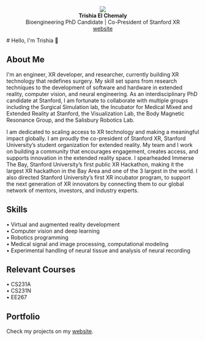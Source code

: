 <p align="center">
    <img src="./assets/tchemaly-profile-photo.png">
    <br/>
    <b>Trishia El Chemaly</b>
    <br />
    Bioengineering PhD Candidate | Co-President of Stanford XR
    <br />
    <a href="https://tchemaly.github.io/">website</a>
</p>
# Hello, I'm Trishia 👋

## About Me

I'm an engineer, XR developer, and researcher, currently building XR technology that redefines surgery. My skill set spans from research techniques to the development of software and hardware in extended reality, computer vision, and neural engineering. As an interdisciplinary PhD candidate at Stanford, I am fortunate to collaborate with multiple groups including the Surgical Simulation lab, the Incubator for Medical Mixed and Extended Reality at Stanford, the Visualization Lab, the Body Magnetic Resonance Group, and the Salisbury Robotics Lab. 

I am dedicated to scaling access to XR technology and making a meaningful impact globally. I am proudly the co-president of Stanford XR, Stanford University’s student organization for extended reality. My team and I work on building a community that encourages engagement, creates access, and supports innovation in the extended reality space. I spearheaded Immerse The Bay, Stanford University’s first public XR Hackathon, making it the largest XR hackathon in the Bay Area and one of the 3 largest in the world. I also directed Stanford University’s first XR incubator program, to support the next generation of XR innovators by connecting them to our global network of mentors, investors, and industry experts.

## Skills

•   Virtual and augmented reality development <br/>
•   Computer vision and deep learning <br/>
•   Robotics programming  <br/>
•   Medical signal and image processing, computational modeling  <br/>
•   Experimental handling of neural tissue and analysis of neural recording  <br/>

## Relevant Courses

•   CS231A <br/>
•   CS231N <br/>
•   EE267 <br/>

## Portfolio

Check my projects on my [website](https://tchemaly.github.io/). 
